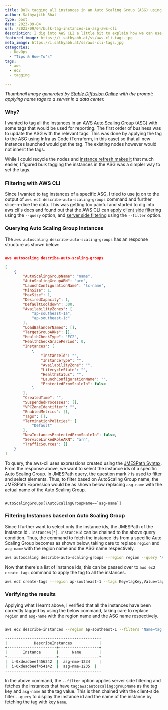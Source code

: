 ```yaml
---
title: Bulk tagging all instances in an Auto Scaling Group (ASG) using AWS CLI and JMESPath Expressions
author: Sathyajith Bhat
type: post
date: 2023-09-04
url: /2023/09/04/bulk-tag-instances-in-asg-aws-cli
description: I dig into AWS CLI a little bit to explain how we can use JMESPath expressions to apply client-side and server-side filtering and bulk tag instances of an Auto Scaling Group.
featured_image: https://i.sathyabh.at/ss/aws-cli-tags.jpg
meta_image: https://i.sathyabh.at/ss/aws-cli-tags.jpg
categories:
  - DevOps
  - "Tips & How-To's"
tags:
  - aws
  - ec2
  - tagging

---
```


_Thumbnail image generated by [Stable Diffusion Online](https://stablediffusionweb.com/) with the prompt: applying name tags to a server in a data center._

### Why?

I wanted to tag all the instances in an [AWS Auto Scaling Group (ASG)](https://aws.amazon.com/ec2/autoscaling/) with some tags that would be used for reporting. The first order of business was to update the ASG with the relevant tags. This was done by applying the tag to the ASG using Infra as Code (Terraform, in this case) so that all new instances launched would get the tag. The existing nodes however would not inherit the tags.

While I could recycle the nodes and [instance refresh makes it](https://docs.aws.amazon.com/autoscaling/ec2/userguide/asg-instance-refresh.html) that much easier, I figured bulk tagging the instances in the ASG was a simpler way to set the tags. 

### Filtering with AWS CLI

Since I wanted to tag instances of a specific ASG, I tried to use jq on to the output of `aws ec2 describe-auto-scaling-groups` command and further slice-n-dice the data. This was getting too painful and started to dig into aws cli's docs and found out that the AWS CLI can [apply client side filtering](https://docs.aws.amazon.com/cli/latest/userguide/cli-usage-filter.html#cli-usage-filter-client-side) using the `--query` option, and [server side filtering](https://docs.aws.amazon.com/cli/latest/userguide/cli-usage-filter.html#cli-usage-filter-server-side) using the `--filter` option. 

### Querying Auto Scaling Group Instances

The `aws autoscaling describe-auto-scaling-groups` has an response structure as shown below:

```json

aws autoscaling describe-auto-scaling-groups

[
    {
        "AutoScalingGroupName": "name",
        "AutoScalingGroupARN": "arn",
        "LaunchConfigurationName": "lc-name",
        "MinSize": 1,
        "MaxSize": 1,
        "DesiredCapacity": 1,
        "DefaultCooldown": 300,
        "AvailabilityZones": [
            "ap-southeast-1a",
            "ap-southeast-1c"
        ],
        "LoadBalancerNames": [],
        "TargetGroupARNs": [],
        "HealthCheckType": "EC2",
        "HealthCheckGracePeriod": 0,
        "Instances": [
            {
                "InstanceId": "",
                "InstanceType": "",
                "AvailabilityZone": "",
                "LifecycleState": "",
                "HealthStatus": "",
                "LaunchConfigurationName": "",
                "ProtectedFromScaleIn": false
            }
        ],
        "CreatedTime": "",
        "SuspendedProcesses": [],
        "VPCZoneIdentifier": "",
        "EnabledMetrics": [],
        "Tags": [],
        "TerminationPolicies": [
            "Default"
        ],
        "NewInstancesProtectedFromScaleIn": false,
        "ServiceLinkedRoleARN": "arn",
        "TrafficSources": []
    }
]
```

To query, the aws-cli uses expressions created using the [JMESPath Syntax](https://jmespath.org/). From the response above, we want to select the instance ids of a specific Auto Scaling Group. In JMESPath query, the question mark `?` is used to filter and select elements. Thus, to filter based on AutoScaling Group name, the JMESPath Expression would be as shown below replacing `asg-name` with the actual name of the Auto Scaling Group.

```jmespath

AutoScalingGroups[?AutoScalingGroupName==`asg-name`]

```

### Filtering Instances based on Auto Scaling Group 

Since I further want to select only the instance ids, the JMESPath of the instance id `.Instances[*].InstanceId` can be chained to the above query condition. Thus, the command to fetch the instance ids from a specific Auto Scaling Group becomes as shown below, taking care to replace `region` and `asg-name` with the region name and the ASG name respectively.


```bash
aws autoscaling describe-auto-scaling-groups --region region --query 'AutoScalingGroups[?AutoScalingGroupName==`asg-name`].Instances[*].InstanceId'
```

Now that there's a list of instance ids, this can be passed over to `aws ec2 create-tags` command to apply the tag to all the instances.

```bash
aws ec2 create-tags --region ap-southeast-1 --tags Key=tagKey,Value=tagValue --resources $(aws autoscaling describe-auto-scaling-groups --region region --query 'AutoScalingGroups[?AutoScalingGroupName==`asg-name`].Instances[*].InstanceId' --output text)
```

### Verifying the results

Applying what I learnt above, I verified that all the instances have been correctly tagged by using the below command, taking care to replace `region` and `asg-name` with the region name and the ASG name respectively.


```bash

aws ec2 describe-instances --region ap-southeast-1 --filters "Name=tag:aws:autoscaling:groupName,Values='asg-name'" --query "Reservations[].Instances[].{Instance:InstanceId,Name:Tags[?Key=='Name']|[0].Value}" --output table

-------------------------------------------
|            DescribeInstances            |
+----------------------+------------------+
|       Instance       |      Name        |
+----------------------+------------------+
|  i-0xdeadbeef456242  |  asg-nme-1234    |
|  i-0xdeadbeef454142  |  asg-nme-1235  |
-------------------------------------------
```

In the above command, the `--filter` option applies server side filtering and fetches the instances that have `tag:aws:autoscaling:groupName` as the tag key and `asg-name` as the tag value. This is then chained with the client-side filter `--query` to display the instance id and the name of the instance by fetching the tag with key `Name`.


